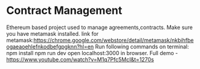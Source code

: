 # Contract Management
Ethereum based project used to manage agreements,contracts.
Make sure you have metamask installed.
link for metamask:https://chrome.google.com/webstore/detail/metamask/nkbihfbeogaeaoehlefnkodbefgpgknn?hl=en
Run following commands on terminal:
npm install
npm run dev
open localhost:3000 in browser.
Full demo - https://www.youtube.com/watch?v=M1q7Pfc5McI&t=1270s
